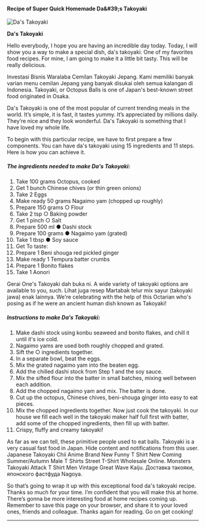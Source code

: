             

#### Recipe of Super Quick Homemade Da&amp;#39;s Takoyaki

![Da's Takoyaki](https://img-global.cpcdn.com/recipes/5812126177296384/751x532cq70/das-takoyaki-recipe-main-photo.jpg)

**Da's Takoyaki**

Hello everybody, I hope you are having an incredible day today. Today, I will show you a way to make a special dish, da's takoyaki. One of my favorites food recipes. For mine, I am going to make it a little bit tasty. This will be really delicious.

Investasi Bisnis Waralaba Cemilan Takoyaki Jepang. Kami memiliki banyak varian menu cemilan Jepang yang banyak disukai oleh semua kalangan di Indonesia. Takoyaki, or Octopus Balls is one of Japan's best-known street food originated in Osaka.

Da's Takoyaki is one of the most popular of current trending meals in the world. It’s simple, it is fast, it tastes yummy. It’s appreciated by millions daily. They’re nice and they look wonderful. Da's Takoyaki is something that I have loved my whole life.

To begin with this particular recipe, we have to first prepare a few components. You can have da's takoyaki using 15 ingredients and 11 steps. Here is how you can achieve it.

##### The ingredients needed to make Da's Takoyaki:

1.  Take 100 grams Octopus, cooked
2.  Get 1 bunch Chinese chives (or thin green onions)
3.  Take 2 Eggs
4.  Make ready 50 grams Nagaimo yam (chopped up roughly)
5.  Prepare 150 grams ○ Flour
6.  Take 2 tsp ○ Baking powder
7.  Get 1 pinch ○ Salt
8.  Prepare 500 ml ● Dashi stock
9.  Prepare 100 grams ● Nagaimo yam (grated)
10.  Take 1 tbsp ● Soy sauce
11.  Get To taste:
12.  Prepare 1 Beni shouga red pickled ginger
13.  Make ready 1 Tempura batter crumbs
14.  Prepare 1 Bonito flakes
15.  Take 1 Aonori

Gerai One's Takoyaki dah buka ni. A wide variety of takoyaki options are available to you, such. Lihat juga resep Martabak telur mix sayur (takoyaki jawa) enak lainnya. We're celebrating with the help of this Octarian who's posing as if he were an ancient human dish known as Takoyaki!

##### Instructions to make Da's Takoyaki:

1.  Make dashi stock using konbu seaweed and bonito flakes, and chill it until it's ice cold.
2.  Nagaimo yams are used both roughly chopped and grated.
3.  Sift the ○ ingredients together.
4.  In a separate bowl, beat the eggs.
5.  Mix the grated nagaimo yam into the beaten egg.
6.  Add the chilled dashi stock from Step 1 and the soy sauce.
7.  Mix the sifted flour into the batter in small batches, mixing well between each addition.
8.  Add the chopped nagaimo yam and mix. The batter is done.
9.  Cut up the octopus, Chinese chives, beni-shouga ginger into easy to eat pieces.
10.  Mix the chopped ingredients together. Now just cook the takoyaki. In our house we fill each well in the takoyaki maker half full first with batter, add some of the chopped ingredients, then fill up with batter.
11.  Crispy, fluffy and creamy takoyaki!

As far as we can tell, these primitive people used to eat balls. Takoyaki is a very casual fast food in Japan. Hide content and notifications from this user. Japanese Takoyaki Chii Anime Brand New Funny T Shirt New Coming Summer/Autumn Male T Shirts Street T-Shirt Wholesale Online. Monsters Takoyaki Attack T Shirt Men Vintage Great Wave Kaiju. Доставка такояки, японского фастфуда Nagoya.

So that’s going to wrap it up with this exceptional food da's takoyaki recipe. Thanks so much for your time. I’m confident that you will make this at home. There’s gonna be more interesting food at home recipes coming up. Remember to save this page on your browser, and share it to your loved ones, friends and colleague. Thanks again for reading. Go on get cooking!

* * *